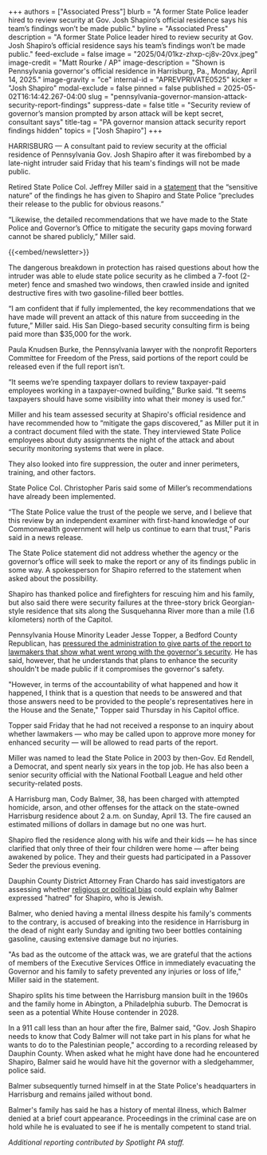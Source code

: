 +++
authors = ["Associated Press"]
blurb = "A former State Police leader hired to review security at Gov. Josh Shapiro’s official residence says his team’s findings won’t be made public."
byline = "Associated Press"
description = "A former State Police leader hired to review security at Gov. Josh Shapiro’s official residence says his team’s findings won’t be made public."
feed-exclude = false
image = "2025/04/01kz-zhxp-cj8v-20vx.jpeg"
image-credit = "Matt Rourke / AP"
image-description = "Shown is Pennsylvania governor's official residence in Harrisburg, Pa., Monday, April 14, 2025."
image-gravity = "ce"
internal-id = "APREVPRIVATE0525"
kicker = "Josh Shapiro"
modal-exclude = false
pinned = false
published = 2025-05-02T16:14:42.267-04:00
slug = "pennsylvania-governor-mansion-attack-security-report-findings"
suppress-date = false
title = "Security review of governor’s mansion prompted by arson attack will be kept secret, consultant says"
title-tag = "PA governor mansion attack security report findings hidden"
topics = ["Josh Shapiro"]
+++

HARRISBURG — A consultant paid to review security at the official residence of Pennsylvania Gov. Josh Shapiro after it was firebombed by a late-night intruder said Friday that his team&#39;s findings will not be made public.

Retired State Police Col. Jeffrey Miller said in a <a href="https://www.jeffreymillerconsulting.com/governors-residence-assessment">statement</a> that the “sensitive nature” of the findings he has given to Shapiro and State Police “precludes their release to the public for obvious reasons.”

“Likewise, the detailed recommendations that we have made to the State Police and Governor’s Office to mitigate the security gaps moving forward cannot be shared publicly,” Miller said.

{{<embed/newsletter>}}

The dangerous breakdown in protection has raised questions about how the intruder was able to elude state police security as he climbed a 7-foot (2-meter) fence and smashed two windows, then crawled inside and ignited destructive fires with two gasoline-filled beer bottles.

“I am confident that if fully implemented, the key recommendations that we have made will prevent an attack of this nature from succeeding in the future,” Miller said. His San Diego-based security consulting firm is being paid more than $35,000 for the work.

Paula Knudsen Burke, the Pennsylvania lawyer with the nonprofit Reporters Committee for Freedom of the Press, said portions of the report could be released even if the full report isn’t.

“It seems we’re spending taxpayer dollars to review taxpayer-paid employees working in a taxpayer-owned building,” Burke said. “It seems taxpayers should have some visibility into what their money is used for.”

Miller and his team assessed security at Shapiro&#39;s official residence and have recommended how to “mitigate the gaps discovered,” as Miller put it in a contract document filed with the state. They interviewed State Police employees about duty assignments the night of the attack and about security monitoring systems that were in place.

They also looked into fire suppression, the outer and inner perimeters, training, and other factors.

State Police Col. Christopher Paris said some of Miller’s recommendations have already been implemented.

“The State Police value the trust of the people we serve, and I believe that this review by an independent examiner with first-hand knowledge of our Commonwealth government will help us continue to earn that trust,” Paris said in a news release.

The State Police statement did not address whether the agency or the governor’s office will seek to make the report or any of its findings public in some way. A spokesperson for Shapiro referred to the statement when asked about the possibility.

Shapiro has thanked police and firefighters for rescuing him and his family, but also said there were security failures at the three-story brick Georgian-style residence that sits along the Susquehanna River more than a mile (1.6 kilometers) north of the Capitol.

Pennsylvania House Minority Leader Jesse Topper, a Bedford County Republican, has <a href="https://www.spotlightpa.org/news/2025/05/pennsylvania-governor-home-security-failure-investigation-jesse-topper/">pressured the administration to give parts of the report to lawmakers that show what went wrong with the governor&#39;s security</a>. He has said, however, that he understands that plans to enhance the security shouldn&#39;t be made public if it compromises the governor&#39;s safety.

&#34;However, in terms of the accountability of what happened and how it happened, I think that is a question that needs to be answered and that those answers need to be provided to the people&#39;s representatives here in the House and the Senate,&#34; Topper said Thursday in his Capitol office.

Topper said Friday that he had not received a response to an inquiry about whether lawmakers — who may be called upon to approve more money for enhanced security — will be allowed to read parts of the report.

Miller was named to lead the State Police in 2003 by then-Gov. Ed Rendell, a Democrat, and spent nearly six years in the top job. He has also been a senior security official with the National Football League and held other security-related posts.

A Harrisburg man, Cody Balmer, 38, has been charged with attempted homicide, arson, and other offenses for the attack on the state-owned Harrisburg residence about 2 a.m. on Sunday, April 13. The fire caused an estimated millions of dollars in damage but no one was hurt.

Shapiro fled the residence along with his wife and their kids — he has since clarified that only three of their four children were home — after being awakened by police. They and their guests had participated in a Passover Seder the previous evening.

Dauphin County District Attorney Fran Chardo has said investigators are assessing whether <a href="https://www.spotlightpa.org/news/2025/04/pennsylvania-governor-residence-fire-hate-crime/">religious or political bias</a> could explain why Balmer expressed &#34;hatred&#34; for Shapiro, who is Jewish.

Balmer, who denied having a mental illness despite his family&#39;s comments to the contrary, is accused of breaking into the residence in Harrisburg in the dead of night early Sunday and igniting two beer bottles containing gasoline, causing extensive damage but no injuries.

&#34;As bad as the outcome of the attack was, we are grateful that the actions of members of the Executive Services Office in immediately evacuating the Governor and his family to safety prevented any injuries or loss of life,&#34; Miller said in the statement.

Shapiro splits his time between the Harrisburg mansion built in the 1960s and the family home in Abington, a Philadelphia suburb. The Democrat is seen as a potential White House contender in 2028.

In a 911 call less than an hour after the fire, Balmer said, &#34;Gov. Josh Shapiro needs to know that Cody Balmer will not take part in his plans for what he wants to do to the Palestinian people,&#34; according to a recording released by Dauphin County. When asked what he might have done had he encountered Shapiro, Balmer said he would have hit the governor with a sledgehammer, police said.

Balmer subsequently turned himself in at the State Police&#39;s headquarters in Harrisburg and remains jailed without bond.

Balmer&#39;s family has said he has a history of mental illness, which Balmer denied at a brief court appearance. Proceedings in the criminal case are on hold while he is evaluated to see if he is mentally competent to stand trial.

<em>Additional reporting contributed by Spotlight PA staff.</em>

